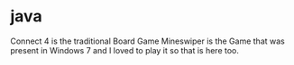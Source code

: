 # java
Connect 4 is the traditional Board Game
Mineswiper is the Game that was present in Windows 7 and I loved to play it so that is here too.
